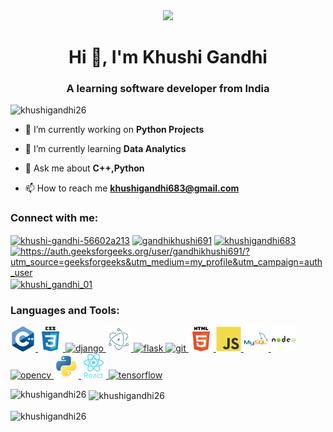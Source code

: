 
<div id="header" align="center">
  <img src="https://media.giphy.com/media/v1.Y2lkPTc5MGI3NjExOWQ1MzI2MmM2MjQ0ZGRkNDE5YjczZTlhNDYzOWYwYmI4MGY2YzhmYSZlcD12MV9pbnRlcm5hbF9naWZzX2dpZklkJmN0PXM/uLGINkpekEo98BP5gN/giphy.gif" width="300"/>
</div>
  
  
<!-- &&&&&&&&&&&&&&&&&&&&&&&&&&&&&& -->


<h1 align="center">Hi 👋, I'm Khushi Gandhi</h1>
<h3 align="center">A learning software developer from India</h3>

<p align="centre"> <img src="https://komarev.com/ghpvc/?username=khushigandhi26&label=Profile%20views&color=0e75b6&style=flat" alt="khushigandhi26" /> </p>

- 🔭 I’m currently working on **Python Projects**

- 🌱 I’m currently learning **Data Analytics**

- 💬 Ask me about **C++,Python**

- 📫 How to reach me **khushigandhi683@gmail.com**

<h3 align="left">Connect with me:</h3>
<p align="left">
<a href="https://linkedin.com/in/khushi-gandhi-56602a213" target="blank"><img align="center" src="https://raw.githubusercontent.com/rahuldkjain/github-profile-readme-generator/master/src/images/icons/Social/linked-in-alt.svg" alt="khushi-gandhi-56602a213" height="30" width="40" /></a>
<a href="https://www.hackerrank.com/gandhikhushi691" target="blank"><img align="center" src="https://raw.githubusercontent.com/rahuldkjain/github-profile-readme-generator/master/src/images/icons/Social/hackerrank.svg" alt="gandhikhushi691" height="30" width="40" /></a>
<a href="https://www.leetcode.com/khushigandhi683" target="blank"><img align="center" src="https://raw.githubusercontent.com/rahuldkjain/github-profile-readme-generator/master/src/images/icons/Social/leet-code.svg" alt="khushigandhi683" height="30" width="40" /></a>
<a href="https://auth.geeksforgeeks.org/user/https://auth.geeksforgeeks.org/user/gandhikhushi691/?utm_source=geeksforgeeks&utm_medium=my_profile&utm_campaign=auth_user" target="blank"><img align="center" src="https://raw.githubusercontent.com/rahuldkjain/github-profile-readme-generator/master/src/images/icons/Social/geeks-for-geeks.svg" alt="https://auth.geeksforgeeks.org/user/gandhikhushi691/?utm_source=geeksforgeeks&utm_medium=my_profile&utm_campaign=auth_user" height="30" width="40" /></a>
  <a href="https://instagram.com/khushi_gandhi_01" target="blank"><img align="center" src="https://raw.githubusercontent.com/rahuldkjain/github-profile-readme-generator/master/src/images/icons/Social/instagram.svg" alt="khushi_gandhi_01" height="30" width="40" /></a>
</p>

<h3 align="left">Languages and Tools:</h3>
<p align="left"> <a href="https://www.w3schools.com/cpp/" target="_blank" rel="noreferrer"> <img src="https://raw.githubusercontent.com/devicons/devicon/master/icons/cplusplus/cplusplus-original.svg" alt="cplusplus" width="40" height="40"/> </a> <a href="https://www.w3schools.com/css/" target="_blank" rel="noreferrer"> <img src="https://raw.githubusercontent.com/devicons/devicon/master/icons/css3/css3-original-wordmark.svg" alt="css3" width="40" height="40"/> </a> <a href="https://www.djangoproject.com/" target="_blank" rel="noreferrer"> <img src="https://cdn.worldvectorlogo.com/logos/django.svg" alt="django" width="40" height="40"/> </a> <a href="https://www.electronjs.org" target="_blank" rel="noreferrer"> <img src="https://raw.githubusercontent.com/devicons/devicon/master/icons/electron/electron-original.svg" alt="electron" width="40" height="40"/> </a> <a href="https://flask.palletsprojects.com/" target="_blank" rel="noreferrer"> <img src="https://www.vectorlogo.zone/logos/pocoo_flask/pocoo_flask-icon.svg" alt="flask" width="40" height="40"/> </a> <a href="https://git-scm.com/" target="_blank" rel="noreferrer"> <img src="https://www.vectorlogo.zone/logos/git-scm/git-scm-icon.svg" alt="git" width="40" height="40"/> </a> <a href="https://www.w3.org/html/" target="_blank" rel="noreferrer"> <img src="https://raw.githubusercontent.com/devicons/devicon/master/icons/html5/html5-original-wordmark.svg" alt="html5" width="40" height="40"/> </a> <a href="https://developer.mozilla.org/en-US/docs/Web/JavaScript" target="_blank" rel="noreferrer"> <img src="https://raw.githubusercontent.com/devicons/devicon/master/icons/javascript/javascript-original.svg" alt="javascript" width="40" height="40"/> </a> <a href="https://www.mysql.com/" target="_blank" rel="noreferrer"> <img src="https://raw.githubusercontent.com/devicons/devicon/master/icons/mysql/mysql-original-wordmark.svg" alt="mysql" width="40" height="40"/> </a> <a href="https://nodejs.org" target="_blank" rel="noreferrer"> <img src="https://raw.githubusercontent.com/devicons/devicon/master/icons/nodejs/nodejs-original-wordmark.svg" alt="nodejs" width="40" height="40"/> </a> <a href="https://opencv.org/" target="_blank" rel="noreferrer"> <img src="https://www.vectorlogo.zone/logos/opencv/opencv-icon.svg" alt="opencv" width="40" height="40"/> </a> <a href="https://www.python.org" target="_blank" rel="noreferrer"> <img src="https://raw.githubusercontent.com/devicons/devicon/master/icons/python/python-original.svg" alt="python" width="40" height="40"/> </a> <a href="https://reactjs.org/" target="_blank" rel="noreferrer"> <img src="https://raw.githubusercontent.com/devicons/devicon/master/icons/react/react-original-wordmark.svg" alt="react" width="40" height="40"/> </a> <a href="https://www.tensorflow.org" target="_blank" rel="noreferrer"> <img src="https://www.vectorlogo.zone/logos/tensorflow/tensorflow-icon.svg" alt="tensorflow" width="40" height="40"/> </a> </p>

<p><img align="left" src="https://github-readme-stats.vercel.app/api/top-langs?username=khushigandhi26&show_icons=true&locale=en&layout=compact" alt="khushigandhi26" /></p>

<p>&nbsp;<img align="center" src="https://github-readme-stats.vercel.app/api?username=khushigandhi26&show_icons=true&theme=cobalt&locale=en" alt="khushigandhi26" /></p>

<p><img align="center" src="https://github-readme-streak-stats.herokuapp.com/?user=khushigandhi26&" alt="khushigandhi26" /></p>
